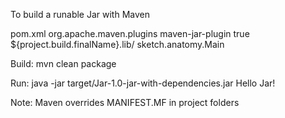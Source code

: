 To build a runable Jar with Maven

pom.xml
        <plugin>
            <groupId>org.apache.maven.plugins</groupId>
            <artifactId>maven-jar-plugin</artifactId>
                <configuration>
                    <archive>
                        <manifest>
                            <addClasspath>true</addClasspath>
                            <classpathPrefix>${project.build.finalName}.lib/</classpathPrefix>
                            <mainClass>sketch.anatomy.Main</mainClass>
                        </manifest>
                    </archive>
                </configuration>
        </plugin>


Build: 
    mvn clean package

Run:
    java -jar target/Jar-1.0-jar-with-dependencies.jar
    Hello Jar!

Note: 
    Maven overrides MANIFEST.MF in project folders 